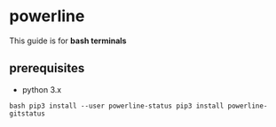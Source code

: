 # powerline
This guide is for **bash terminals**

## prerequisites
* python 3.x

`bash
  pip3 install --user powerline-status
  pip3 install powerline-gitstatus
`
